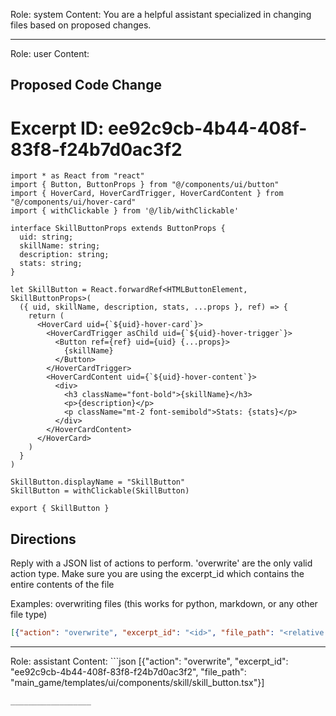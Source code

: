 Role: system
Content: You are a helpful assistant specialized in changing files based on proposed changes.
__________________
Role: user
Content: 
## Proposed Code Change
# Excerpt ID: ee92c9cb-4b44-408f-83f8-f24b7d0ac3f2
```main_game/templates/ui/components/skill/skill_button.tsx
import * as React from "react"
import { Button, ButtonProps } from "@/components/ui/button"
import { HoverCard, HoverCardTrigger, HoverCardContent } from "@/components/ui/hover-card"
import { withClickable } from '@/lib/withClickable'

interface SkillButtonProps extends ButtonProps {
  uid: string;
  skillName: string;
  description: string;
  stats: string;
}

let SkillButton = React.forwardRef<HTMLButtonElement, SkillButtonProps>(
  ({ uid, skillName, description, stats, ...props }, ref) => {
    return (
      <HoverCard uid={`${uid}-hover-card`}>
        <HoverCardTrigger asChild uid={`${uid}-hover-trigger`}>
          <Button ref={ref} uid={uid} {...props}>
            {skillName}
          </Button>
        </HoverCardTrigger>
        <HoverCardContent uid={`${uid}-hover-content`}>
          <div>
            <h3 className="font-bold">{skillName}</h3>
            <p>{description}</p>
            <p className="mt-2 font-semibold">Stats: {stats}</p>
          </div>
        </HoverCardContent>
      </HoverCard>
    )
  }
)

SkillButton.displayName = "SkillButton"
SkillButton = withClickable(SkillButton)

export { SkillButton }
```

## Directions
Reply with a JSON list of actions to perform. 'overwrite' are the only valid action type. 
Make sure you are using the excerpt_id which contains the entire contents of the file

Examples:
overwriting files (this works for python, markdown, or any other file type)
```json output_example1
[{"action": "overwrite", "excerpt_id": "<id>", "file_path": "<relative file path>"}]
```

__________________
Role: assistant
Content: ```json
[{"action": "overwrite", "excerpt_id": "ee92c9cb-4b44-408f-83f8-f24b7d0ac3f2", "file_path": "main_game/templates/ui/components/skill/skill_button.tsx"}]
```
__________________
